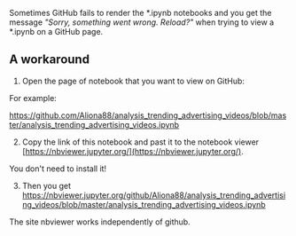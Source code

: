 Sometimes GitHub fails to render the *.ipynb notebooks and you get the message *"Sorry, something went wrong. Reload?"* when trying to view a *.ipynb on a GitHub page.

## A workaround

1. Open the page of notebook that you want to view on GitHub:

For example:

https://github.com/Aliona88/analysis_trending_advertising_videos/blob/master/analysis_trending_advertising_videos.ipynb

2. Copy the link of this notebook and past it to the notebook viewer [https://nbviewer.jupyter.org/](https://nbviewer.jupyter.org/).

You don't need to install it!

3. Then you get https://nbviewer.jupyter.org/github/Aliona88/analysis_trending_advertising_videos/blob/master/analysis_trending_advertising_videos.ipynb

The site nbviewer works independently of github.